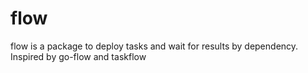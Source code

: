 # flow
flow is a package to deploy tasks and wait for results by dependency. Inspired by go-flow and taskflow
